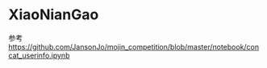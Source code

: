 # XiaoNianGao
参考 https://github.com/JansonJo/mojin_competition/blob/master/notebook/concat_userinfo.ipynb
